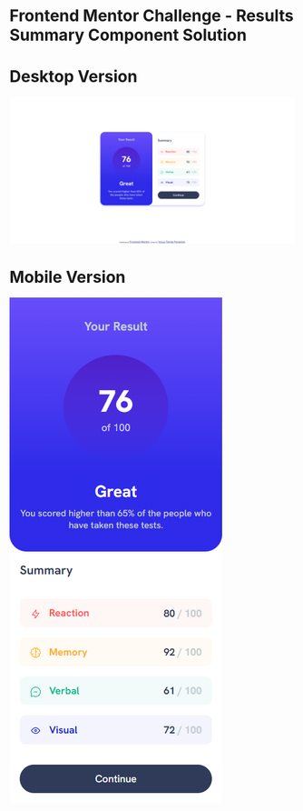 # Frontend Mentor Challenge - Results Summary Component Solution

# Desktop Version
![](./assets/images/desktop.png)

# Mobile Version
![](./assets/images/mobile.png)